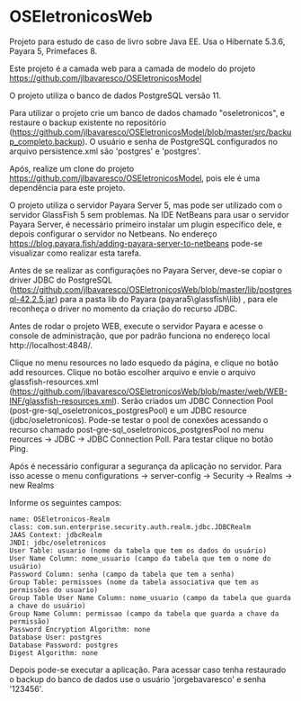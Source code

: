 # OSEletronicosWeb
Projeto para estudo de caso de livro sobre Java EE. Usa o Hibernate 5.3.6, Payara 5, Primefaces 8.

Este projeto é a camada web para a camada de modelo do projeto https://github.com/jlbavaresco/OSEletronicosModel

O projeto utiliza o banco de dados PostgreSQL versão 11. 

Para utilizar o projeto crie um banco de dados chamado "oseletronicos", e restaure o backup existente no repositório (https://github.com/jlbavaresco/OSEletronicosModel/blob/master/src/backup_completo.backup). O usuário e senha de PostgreSQL configurados no arquivo persistence.xml são 'postgres' e 'postgres'.

Após, realize um clone do projeto https://github.com/jlbavaresco/OSEletronicosModel, pois ele é uma dependência para este projeto. 

O projeto utiliza o servidor Payara Server 5, mas pode ser utilizado com o servidor GlassFish 5 sem problemas. Na IDE NetBeans para usar o servidor Payara Server, é necessário primeiro instalar um plugin específico dele, e depois configurar o servidor no Netbeans. No endereço https://blog.payara.fish/adding-payara-server-to-netbeans pode-se visualizar como realizar esta tarefa. 

Antes de se realizar as configurações no Payara Server, deve-se copiar o driver JDBC do PostgreSQL (https://github.com/jlbavaresco/OSEletronicosWeb/blob/master/lib/postgresql-42.2.5.jar) para a pasta lib do Payara (payara5\glassfish\lib) , para ele reconheça o driver no momento da criação do recurso JDBC.

Antes de rodar o projeto WEB, execute o servidor Payara e acesse o console de administração, que por padrão funciona no endereço local http://localhost:4848/.

Clique no menu resources no lado esquedo da página, e clique no botão add resources. Clique no botão escolher arquivo e envie o arquivo glassfish-resources.xml (https://github.com/jlbavaresco/OSEletronicosWeb/blob/master/web/WEB-INF/glassfish-resources.xml). Serão criados um JDBC Connection Pool (post-gre-sql_oseletronicos_postgresPool) e um JDBC resource (jdbc/oseletronicos). Pode-se testar o pool de conexões acessando o recurso chamado post-gre-sql_oseletronicos_postgresPool no menu reources -> JDBC -> JDBC Connection Poll. Para testar clique no botão Ping.

Após é necessário configurar a segurança da aplicação no servidor. Para isso acesse o menu configurations -> server-config -> Security -> Realms -> new Realms

Informe os seguintes campos:

	name: OSEletronicos-Realm
	class: com.sun.enterprise.security.auth.realm.jdbc.JDBCRealm
	JAAS Context: jdbcRealm
	JNDI: jdbc/oseletronicos
	User Table: usuario (nome da tabela que tem os dados do usuário)
	User Name Column: nome_usuario (campo da tabela que tem o nome do usuário)
	Password Column: senha (campo da tabela que tem a senha)
	Group Table: permissoes (nome da tabela associativa que tem as permissões do usuario)
	Group Table User Name Column: nome_usuario (campo da tabela que guarda a chave do usuário)
	Group Name Column: permissao (campo da tabela que guarda a chave da permissão)
	Password Encryption Algorithm: none
	Database User: postgres
	Database Password: postgres
	Digest Algorithm: none

Depois pode-se executar a aplicação. Para acessar caso tenha restaurado o backup do banco de dados use o usuário 'jorgebavaresco' e senha '123456'.







